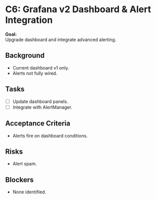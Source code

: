# C6: Grafana v2 Dashboard & Alert Integration

**Goal:**  
Upgrade dashboard and integrate advanced alerting.

## Background
- Current dashboard v1 only.
- Alerts not fully wired.

## Tasks
- [ ] Update dashboard panels.
- [ ] Integrate with AlertManager.

## Acceptance Criteria
- Alerts fire on dashboard conditions.

## Risks
- Alert spam.

## Blockers
- None identified.